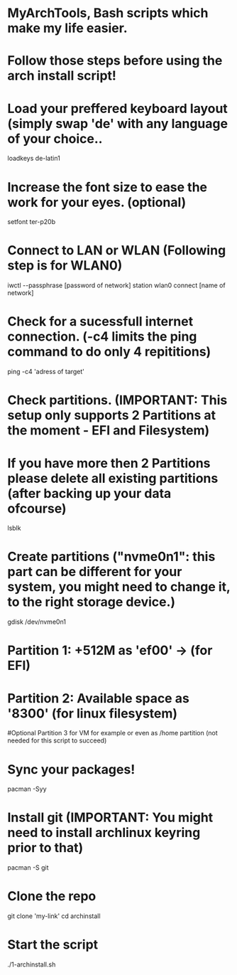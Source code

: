 # MyArchTools, Bash scripts which make my life easier.
# Follow those steps before using the arch install script!

# Load your preffered keyboard layout (simply swap 'de' with any language of your choice..
loadkeys de-latin1

# Increase the font size to ease the work for your eyes. (optional)
setfont ter-p20b

# Connect to LAN or WLAN (Following step is for WLAN0)
iwctl --passphrase [password of network] station wlan0 connect [name of network]

# Check for a sucessfull internet connection. (-c4 limits the ping command to do only 4 repititions)
ping -c4 'adress of target'

# Check partitions. (IMPORTANT: This setup only supports 2 Partitions at the moment - EFI and Filesystem)
# If you have more then 2 Partitions please delete all existing partitions (after backing up your data ofcourse)
lsblk

# Create partitions ("nvme0n1": this part can be different for your system, you might need to change it, to the right storage device.)
gdisk /dev/nvme0n1
# Partition 1: +512M as 'ef00' -> (for EFI)
# Partition 2: Available space as '8300' (for linux filesystem)
#Optional Partition 3 for VM for example or even as /home partition (not needed for this script to succeed)

# Sync your packages!
pacman -Syy

# Install git (IMPORTANT: You might need to install archlinux keyring prior to that)
pacman -S git

# Clone the repo 
git clone 'my-link'
cd archinstall

# Start the script
./1-archinstall.sh
